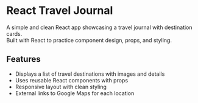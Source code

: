 # React Travel Journal

A simple and clean React app showcasing a travel journal with destination cards.  
Built with React to practice component design, props, and styling.


## Features

- Displays a list of travel destinations with images and details
- Uses reusable React components with props
- Responsive layout with clean styling
- External links to Google Maps for each location

